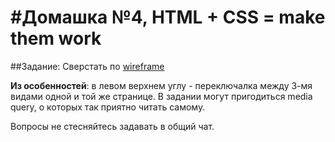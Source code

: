 #Домашка №4, HTML + CSS = make them work
=
##Задание: 
Сверстать по [wireframe](https://moqups.com/sudodoki/KljcOP8V)

**Из особенностей**: в левом верхнем углу - переключалка между 3-мя видами одной и той же странице. 
В задании могут пригодиться media query, о которых так приятно читать самому. 

Вопросы не стесняйтесь задавать в общий чат.
